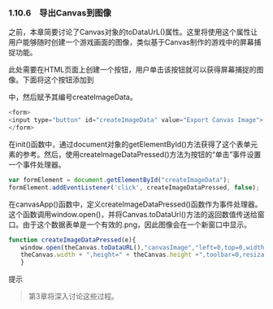### 1.10.6　导出Canvas到图像

之前，本章简要讨论了Canvas对象的toDataUrL()属性。这里将使用这个属性让用户能够随时创建一个游戏画面的图像，类似基于Canvas制作的游戏中的屏幕捕捉功能。

此处需要在HTML页面上创建一个按钮，用户单击该按钮就可以获得屏幕捕捉的图像。下面将这个按钮添加到<form>中，然后赋予其编号createImageData。

```javascript
<form>
<input type="button" id="createImageData" value="Export Canvas Image">
</form>
```

在init()函数中，通过document对象的getElementById()方法获得了这个表单元素的参考。然后，使用createImageDataPressed()方法为按钮的“单击”事件设置一个事件处理器。

```javascript
var formElement = document.getElementById("createImageData");
formElement.addEventListener('click', createImageDataPressed, false);
```

在canvasApp()函数中，定义createImageDataPressed()函数作为事件处理器。这个函数调用window.open()，并将Canvas.toDataUrl()方法的返回数值传送给窗口。由于这个数据表单是一个有效的.png，因此图像会在一个新窗口中显示。

```javascript
function createImageDataPressed(e){
　　window.open(theCanvas.toDataURL(),"canvasImage","left=0,top=0,width=" +
　　theCanvas.width + ",height=" + theCanvas.height +",toolbar=0,resizable=0");
　　}
```

提示

> 第3章将深入讨论这些过程。


